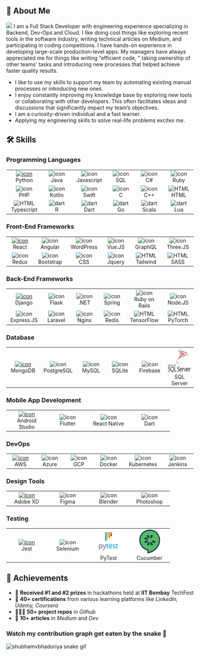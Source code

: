 
## 🚀 About Me

<img src="animated/light_1.gif" height="20px" />  I am a Full Stack Developer with engineering experience specializing in Backend, Dev-Ops and Cloud. I like doing cool things like exploring recent tools in the software industry, writing technical articles on Medium, and participating in coding competitions. I have hands-on experience in developing large-scale production-level apps. My managers have always appreciated me for things like writing “efficient code, " taking ownership of other teams' tasks and introducing new processes that helped achieve faster quality results.

<ul>
<li/>I like to use my skills to support my team by automating existing manual processes or introducing new ones.</li>
<li/>I enjoy constantly improving my knowledge base by exploring new tools or collaborating with other developers. This often facilitates ideas and discussions that significantly impact my team’s objectives.</li>
<li/>I am a curiosity-driven individual and a fast learner.</li>
<li/>Applying my engineering skills to solve real-life problems excites me.</li>
</ul>

## 🛠️ Skills

### Programming Languages
<table>
  <tr>
    <td align="center" width="96">
      <a href="#macropower-tech">
        <img src="https://skillicons.dev/icons?i=python" alt="icon" width="65" height="65" />
      </a>
      <br>Python
    </td>
    <td align="center" width="96">
        <img src="https://skillicons.dev/icons?i=java" alt="icon" width="65" height="65" />
      <br>Java
    </td>
    <td align="center" width="96">
        <img src="https://skillicons.dev/icons?i=js" alt="icon" width="65" height="65" />
      <br>Javascript
    </td>
    <td align="center" width="96">
        <img src="https://skillicons.dev/icons?i=mysql" alt="icon" width="65" height="65" />
      <br>SQL
    </td>
    <td align="center" width="96">
        <img src="https://skillicons.dev/icons?i=cs" alt="icon" width="65" height="65" />
      <br>C#
    </td>
    <td align="center" width="96">
        <img src="https://skillicons.dev/icons?i=ruby" alt="icon" width="65" height="65" />
      <br>Ruby
    </td>
    <tr>
    </tr>
    <td align="center" width="96">
        <img src="https://skillicons.dev/icons?i=php" alt="icon" width="65" height="65" />
      <br>PHP
    </td>
    <td align="center" width="96">
        <img src="https://skillicons.dev/icons?i=kotlin" alt="icon" width="65" height="65" />
      <br>Kotlin
    </td>
    <td align="center" width="96">
        <img src="https://skillicons.dev/icons?i=swift" alt="icon" width="65" height="65" />
      <br>Swift
    </td>
    <td align="center" width="96">
        <img src="https://skillicons.dev/icons?i=c" alt="icon" width="65" height="65" />
      <br>C
    </td>
    <td align="center" width="96">
        <img src="https://skillicons.dev/icons?i=cpp" alt="icon" width="65" height="65" />
      <br>C++
    </td>
    <td align="center"  width="96">
        <img src="https://skillicons.dev/icons?i=html" width="48" height="48" alt="HTML" />
      <br>HTML
    </td>
    <tr>
    </tr>
    <td align="center"  width="96">
        <img src="https://skillicons.dev/icons?i=ts" width="48" height="48" alt="HTML" />
      <br>Typescript
    </td>
    <td align="center" width="96">
        <img src="https://skillicons.dev/icons?i=r" width="48" height="48" alt="dart" />
      <br>R
    </td> 
    <td align="center" width="96">
        <img src="https://skillicons.dev/icons?i=dart" width="48" height="48" alt="dart" />
      <br>Dart
    </td>
    <td align="center" width="96">
      <img src="https://skillicons.dev/icons?i=go" width="48" height="48" alt="dart" />
      <br>Go
    </td>
    <td align="center" width="96">
      <img src="https://skillicons.dev/icons?i=scala" width="48" height="48" alt="dart" />
      <br>Scala
    </td>
    <td align="center" width="96">
      <img src="https://skillicons.dev/icons?i=lua" width="48" height="48" alt="dart" />
      <br>Lua
    </td>
  </tr>
</table>

### Front-End Frameworks
<table>
  <tr>
    <td align="center" width="96">
      <a href="#macropower-tech">
        <img src="https://skillicons.dev/icons?i=react" alt="icon" width="65" height="65" />
      </a>
      <br>React
    </td>
    <td align="center" width="96">
        <img src="https://skillicons.dev/icons?i=angular" alt="icon" width="65" height="65" />
      <br>Angular
    </td>
    <td align="center" width="96">
        <img src="https://skillicons.dev/icons?i=wordpress" alt="icon" width="65" height="65" />
      <br>WordPress
    </td>
    <td align="center" width="96">
        <img src="https://skillicons.dev/icons?i=vue" alt="icon" width="65" height="65" />
      <br>Vue.JS
    </td>
    <td align="center" width="96">
        <img src="https://skillicons.dev/icons?i=graphql" alt="icon" width="65" height="65" />
      <br>GraphQL
    </td>
    <td align="center" width="96">
        <img src="https://skillicons.dev/icons?i=threejs" alt="icon" width="65" height="65" />
      <br>Three.JS
    </td>
    <tr>
    </tr>
    <td align="center" width="96">
        <img src="https://skillicons.dev/icons?i=redux" alt="icon" width="65" height="65" />
      <br>Redux
    </td>
    <td align="center" width="96">
        <img src="https://skillicons.dev/icons?i=bootstrap" alt="icon" width="65" height="65" />
      <br>Bootstrap
    </td>
    <td align="center" width="96">
        <img src="https://skillicons.dev/icons?i=css" alt="icon" width="65" height="65" />
      <br>CSS
    </td>
    <td align="center" width="96">
        <img src="https://skillicons.dev/icons?i=jquery" alt="icon" width="65" height="65" />
      <br>Jquery
    </td>
    <td align="center"  width="96">
        <img src="https://skillicons.dev/icons?i=tailwind" width="48" height="48" alt="HTML" />
      <br>Tailwind
    </td>
    <td align="center"  width="96">
        <img src="https://skillicons.dev/icons?i=sass" width="48" height="48" alt="HTML" />
      <br>SASS
    </td>
  </tr>
</table>

### Back-End Frameworks
<table>
  <tr>
    <td align="center" width="96">
      <a href="#macropower-tech">
        <img src="https://skillicons.dev/icons?i=django" alt="icon" width="65" height="65" />
      </a>
      <br>Django
    </td>
    <td align="center" width="96">
        <img src="https://skillicons.dev/icons?i=flask" alt="icon" width="65" height="65" />
      <br>Flask
    </td>
    <td align="center" width="96">
        <img src="https://skillicons.dev/icons?i=dotnet" alt="icon" width="65" height="65" />
      <br>.NET
    </td>
    <td align="center" width="96">
        <img src="https://skillicons.dev/icons?i=spring" alt="icon" width="65" height="65" />
      <br>Spring
    </td>
    <td align="center" width="96">
        <img src="https://skillicons.dev/icons?i=rails" alt="icon" width="65" height="65" />
      <br>Ruby on Rails
    </td>
    <td align="center" width="96">
        <img src="https://skillicons.dev/icons?i=nodejs" alt="icon" width="65" height="65" />
      <br>Node.JS
    </td>
    <tr>
    </tr>
    <td align="center" width="96">
        <img src="https://skillicons.dev/icons?i=express" alt="icon" width="65" height="65" />
      <br>Express.JS
    </td>
    <td align="center" width="96">
        <img src="https://skillicons.dev/icons?i=laravel" alt="icon" width="65" height="65" />
      <br>Laravel
    </td>
    <td align="center" width="96">
        <img src="https://skillicons.dev/icons?i=nginx" alt="icon" width="65" height="65" />
      <br>Nginx
    </td>
    <td align="center" width="96">
        <img src="https://skillicons.dev/icons?i=redis" alt="icon" width="65" height="65" />
      <br>Redis
    </td>
    <td align="center"  width="96">
        <img src="https://skillicons.dev/icons?i=tensorflow" width="48" height="48" alt="HTML" />
      <br>TensorFlow
    </td>
    <td align="center"  width="96">
        <img src="https://skillicons.dev/icons?i=pytorch" width="48" height="48" alt="HTML" />
      <br>PyTorch
    </td>
  </tr>
</table>

### Database
<table>
  <tr>
    <td align="center" width="96">
      <a href="#macropower-tech">
        <img src="https://skillicons.dev/icons?i=mongodb" alt="icon" width="65" height="65" />
      </a>
      <br>MongoDB
    </td>
    <td align="center" width="96">
        <img src="https://skillicons.dev/icons?i=postgres" alt="icon" width="65" height="65" />
      <br>PostgreSQL
    </td>
    <td align="center" width="96">
        <img src="https://skillicons.dev/icons?i=mysql" alt="icon" width="65" height="65" />
      <br>MySQL
    </td>
    <td align="center" width="96">
        <img src="https://skillicons.dev/icons?i=sqlite" alt="icon" width="65" height="65" />
      <br>SQLite
    </td>
    <td align="center" width="96">
        <img src="https://skillicons.dev/icons?i=firebase" alt="icon" width="65" height="65" />
      <br>Firebase
    </td>
    <td align="center" width="96">
        <img src="https://github.com/kaushikjadhav01/kaushikjadhav01/blob/main/animated/microsoft-sql-server-logo.svg" alt="icon" width="65" height="65" />
      <br>SQL Server
    </td>
    <tr>
    </tr>
</table>

### Mobile App Development
<table>
  <tr>
    <td align="center" width="96">
      <a href="#macropower-tech">
        <img src="https://skillicons.dev/icons?i=androidstudio" alt="icon" width="65" height="65" />
      </a>
      <br>Android Studio
    </td>
    <td align="center" width="96">
        <img src="https://skillicons.dev/icons?i=flutter" alt="icon" width="65" height="65" />
      <br>Flutter
    </td>
    <td align="center" width="96">
        <img src="https://skillicons.dev/icons?i=react" alt="icon" width="65" height="65" />
      <br>React Native
    </td>
    <td align="center" width="96">
        <img src="https://skillicons.dev/icons?i=dart" alt="icon" width="65" height="65" />
      <br>Dart
    </td>
    <tr>
    </tr>
</table>

### DevOps
<table>
  <tr>
    <td align="center" width="96">
      <a href="#macropower-tech">
        <img src="https://skillicons.dev/icons?i=aws" alt="icon" width="65" height="65" />
      </a>
      <br>AWS
    </td>
    <td align="center" width="96">
        <img src="https://skillicons.dev/icons?i=azure" alt="icon" width="65" height="65" />
      <br>Azure
    </td>
    <td align="center" width="96">
        <img src="https://skillicons.dev/icons?i=gcp" alt="icon" width="65" height="65" />
      <br>GCP
    </td>
    <td align="center" width="96">
        <img src="https://skillicons.dev/icons?i=docker" alt="icon" width="65" height="65" />
      <br>Docker
    </td>
    <td align="center" width="96">
        <img src="https://skillicons.dev/icons?i=kubernetes" alt="icon" width="65" height="65" />
      <br>Kubernetes
    </td>
    <td align="center" width="96">
        <img src="https://skillicons.dev/icons?i=jenkins" alt="icon" width="65" height="65" />
      <br>Jenkins
    </td>
    <tr>
    </tr>
</table>

### Design Tools
<table>
  <tr>
    <td align="center" width="96">
      <a href="#macropower-tech">
        <img src="https://skillicons.dev/icons?i=xd" alt="icon" width="65" height="65" />
      </a>
      <br>Adobe XD
    </td>
    <td align="center" width="96">
        <img src="https://skillicons.dev/icons?i=figma" alt="icon" width="65" height="65" />
      <br>Figma
    </td>
    <td align="center" width="96">
        <img src="https://skillicons.dev/icons?i=blender" alt="icon" width="65" height="65" />
      <br>Blender
    </td>
    <td align="center" width="96">
        <img src="https://skillicons.dev/icons?i=photoshop" alt="icon" width="65" height="65" />
      <br>Photoshop
    </td>
    <tr>
    </tr>
</table>

### Testing
<table>
  <tr>
    <td align="center" width="96">
      <a href="#macropower-tech">
        <img src="https://skillicons.dev/icons?i=jest" alt="icon" width="65" height="65" />
      </a>
      <br>Jest
    </td>
    <td align="center" width="96">
        <img src="https://skillicons.dev/icons?i=selenium" alt="icon" width="65" height="65" />
      <br>Selenium
    </td>
    <td align="center" width="96">
        <img src="https://github.com/kaushikjadhav01/kaushikjadhav01/blob/main/animated/pytest-logo.svg" alt="icon" width="65" height="65" />
      <br>PyTest
    </td>
    <td align="center" width="96">
        <img src="https://github.com/kaushikjadhav01/kaushikjadhav01/blob/main/animated/cucumber-logo.png" alt="icon" width="65" height="65" />
      <br>Cucumber
    </td>
    <tr>
    </tr>
</table>

## 🏅 Achievements

-    🥇 **Received #1 and #2 prizes** in hackathons held at **IIT Bombay** TechFest
-    📜 **40+ certifications** from various learning platforms like _LinkedIn, Udemy, Coursera_
-    👩🏼‍💻 **50+ project repos** in _Github_
-    📝 **10+ articles** in _Medium_ and _Dev_



### Watch my contribution graph get eaten by the snake 🐍

<!-- platane/snk works, it just puts it on a new branch -->
![shubhamvbhadoriya snake gif](https://github.com/shubhamvbhadoriya/github-contribution-grid-snake.svg)
